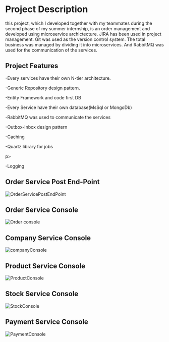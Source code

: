 <h1>Project Description</h1>
<p>this project, which I developed together with my teammates during the second phase of my summer internship, is an order management and developed using microservice archictecture. JIRA has been used in project management. Git was used as the version control system.
The total business was managed by dividing it into microservices. And RabbitMQ was used for the communication of the services.</p>

<h2>Project Features</h2>
<p>-Every services have their own N-tier architecture.</p>
<p>-Generic Repository design pattern.</p>
<p>-Entity Framework and code first DB</p>
<P>-Every Service have their own database(MsSql or MongoDb)</P>
<p>-RabbitMQ was used to communicate the services</p>
<p>-Outbox-Inbox design pattern</p>
<p>-Caching</p>
<p>-Quartz library for jobs</p>p>
<p>-Logging</p>


<h2>Order Service Post End-Point</h2>

![OrderServicePostEndPoint](https://github.com/user-attachments/assets/9963118f-b1a8-4987-8c70-bda32bc7d420)


<h2>Order Service Console</h2>

![Order console](https://github.com/user-attachments/assets/81a650a8-1140-4e64-9ffe-7f292275f1a7)


<h2>Company Service Console</h2>

![companyConsole](https://github.com/user-attachments/assets/08f43f3c-e3a4-43d1-97a2-72d568526c82)

<h2>Product Service Console</h2>

![ProductConsole](https://github.com/user-attachments/assets/3fda2908-c293-49f9-a11a-62081ce2e8fd)

<h2>Stock Service Console</h2>

![StockConsole](https://github.com/user-attachments/assets/458e7c64-8e38-40f5-9be4-385212664165)

<h2>Payment Service Console</h2>

![PaymentConsole](https://github.com/user-attachments/assets/0b7c3125-f18e-4956-87b1-8114eac62181)



